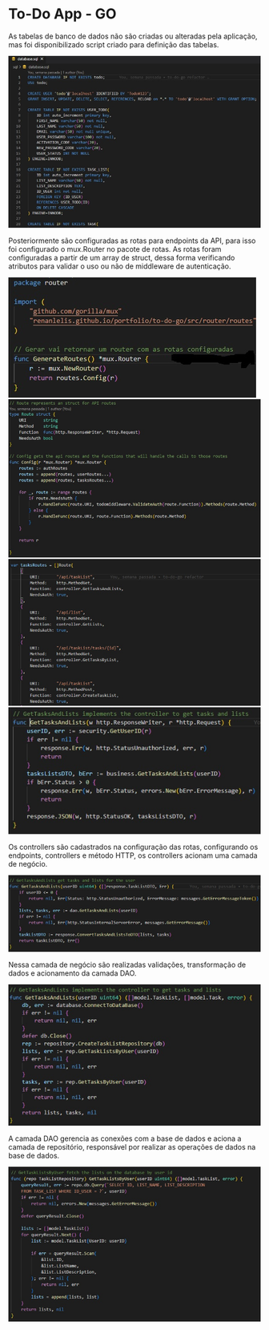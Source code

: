 # To-Do App - GO

As tabelas de banco de dados não são criadas ou alteradas pela aplicação, mas foi disponibilizado script criado para definição das tabelas.  

![SQL script for the project](./assets/database_sql.jpg "SQL script")

Posteriormente são configuradas as rotas para endpoints da API, para isso foi configurado o mux.Router no pacote de rotas.
As rotas foram configuradas a partir de um array de struct, dessa forma verificando atributos para validar o uso ou não de middleware de autenticação.

![Route and controller configuration for the project](./assets/routes.jpg "routes-config")
![Route and controller configuration for the project](./assets/routes_.jpg "routes-config")
![Route and controller configuration for the project](./assets/tasks-routes.jpg "routes-config")
![Route and controller configuration for the project](./assets/tasks-controller.jpg "routes-config")

Os controllers são cadastrados na configuração das rotas, configurando os endpoints, controllers e método HTTP, os controllers acionam uma camada de negócio.  

![Business Layer for the project](./assets/business-layer.jpg "business layer")

Nessa camada de negócio são realizadas validações, transformação de dados e acionamento da camada DAO.  

![DAO Layer for the project](./assets/dao_layer.jpg "dao layer")

A camada DAO gerencia as conexões com a base de dados e aciona a camada de repositório, responsável por realizar as operações de dados na base de dados.

![Repository Layer for the project](./assets/repository-layer.jpg "repository layer")
